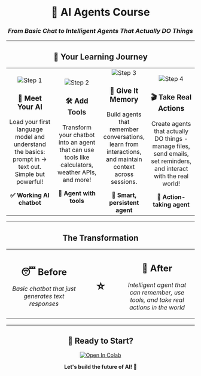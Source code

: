 <div align="center">

# 🤖 AI Agents Course
### *From Basic Chat to Intelligent Agents That Actually DO Things*

---

## 🚀 Your Learning Journey

</div>

<table>
<tr>
<td width="25%" align="center">
<img src="https://img.shields.io/badge/1-Meet%20Your%20AI-blue?style=for-the-badge&logo=robot" alt="Step 1"><br>
<h3>💬 Meet Your AI</h3>
<p>Load your first language model and understand the basics: prompt in → text out. Simple but powerful!</p>
<b>✅ Working AI chatbot</b>
</td>
<td width="25%" align="center">
<img src="https://img.shields.io/badge/2-Add%20Tools-green?style=for-the-badge&logo=tools" alt="Step 2"><br>
<h3>🛠️ Add Tools</h3>
<p>Transform your chatbot into an agent that can use tools like calculators, weather APIs, and more!</p>
<b>🚀 Agent with tools</b>
</td>
<td width="25%" align="center">
<img src="https://img.shields.io/badge/3-Give%20It%20Memory-orange?style=for-the-badge&logo=brain" alt="Step 3"><br>
<h3>🧠 Give It Memory</h3>
<p>Build agents that remember conversations, learn from interactions, and maintain context across sessions.</p>
<b>🎯 Smart, persistent agent</b>
</td>
<td width="25%" align="center">
<img src="https://img.shields.io/badge/4-Take%20Real%20Actions-purple?style=for-the-badge&logo=zap" alt="Step 4"><br>
<h3>🎬 Take Real Actions</h3>
<p>Create agents that actually DO things - manage files, send emails, set reminders, and interact with the real world!</p>
<b>🌟 Action-taking agent</b>
</td>
</tr>
</table>

<div align="center">

---

## The Transformation

<table>
<tr>
<td align="center" width="40%">
<h2>😴 Before</h2>
<p><i>Basic chatbot that just generates text responses</i></p>
</td>
<td align="center" width="20%">
<h1>⭐</h1>
</td>
<td align="center" width="40%">
<h2>🚀 After</h2>
<p><i>Intelligent agent that can remember, use tools, and take real actions in the world</i></p>
</td>
</tr>
</table>

---

## 🎯 Ready to Start?

[![Open In Colab](https://colab.research.google.com/assets/colab-badge.svg)](https://colab.research.google.com/github/yourusername/your-repo/blob/main/tutorial_1.ipynb)

**Let's build the future of AI! 🌟**

</div>
